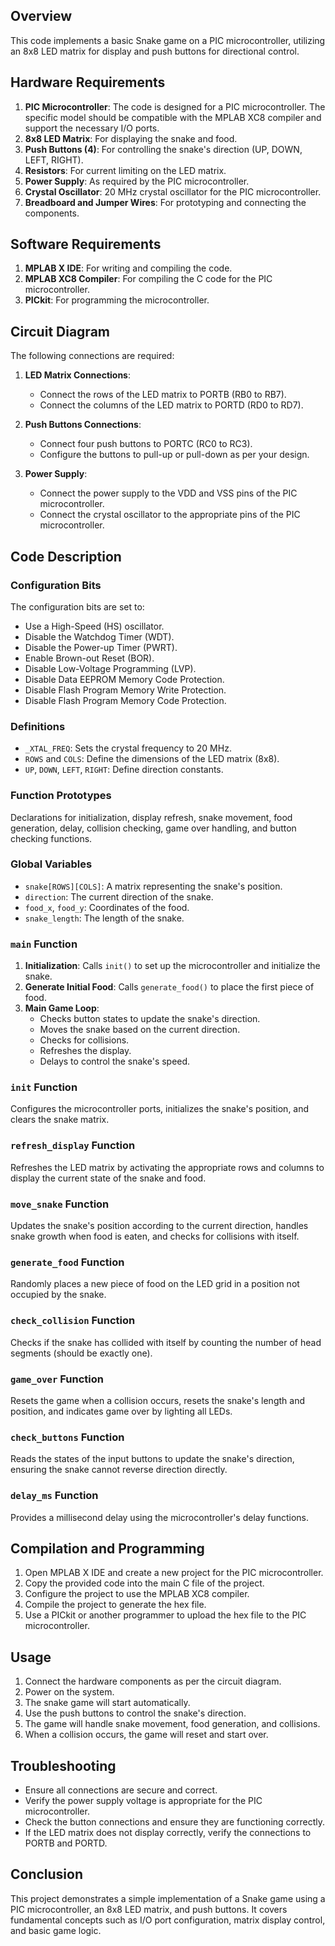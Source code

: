 ## Overview

This code implements a basic Snake game on a PIC microcontroller, utilizing an 8x8 LED matrix for display and push buttons for directional control. 

## Hardware Requirements

1. **PIC Microcontroller**: The code is designed for a PIC microcontroller. The specific model should be compatible with the MPLAB XC8 compiler and support the necessary I/O ports.
2. **8x8 LED Matrix**: For displaying the snake and food.
3. **Push Buttons (4)**: For controlling the snake's direction (UP, DOWN, LEFT, RIGHT).
4. **Resistors**: For current limiting on the LED matrix.
5. **Power Supply**: As required by the PIC microcontroller.
6. **Crystal Oscillator**: 20 MHz crystal oscillator for the PIC microcontroller.
7. **Breadboard and Jumper Wires**: For prototyping and connecting the components.

## Software Requirements

1. **MPLAB X IDE**: For writing and compiling the code.
2. **MPLAB XC8 Compiler**: For compiling the C code for the PIC microcontroller.
3. **PICkit**: For programming the microcontroller.

## Circuit Diagram

The following connections are required:

1. **LED Matrix Connections**:
   - Connect the rows of the LED matrix to PORTB (RB0 to RB7).
   - Connect the columns of the LED matrix to PORTD (RD0 to RD7).

2. **Push Buttons Connections**:
   - Connect four push buttons to PORTC (RC0 to RC3).
   - Configure the buttons to pull-up or pull-down as per your design.

3. **Power Supply**:
   - Connect the power supply to the VDD and VSS pins of the PIC microcontroller.
   - Connect the crystal oscillator to the appropriate pins of the PIC microcontroller.

## Code Description

### Configuration Bits

The configuration bits are set to:
- Use a High-Speed (HS) oscillator.
- Disable the Watchdog Timer (WDT).
- Disable the Power-up Timer (PWRT).
- Enable Brown-out Reset (BOR).
- Disable Low-Voltage Programming (LVP).
- Disable Data EEPROM Memory Code Protection.
- Disable Flash Program Memory Write Protection.
- Disable Flash Program Memory Code Protection.

### Definitions

- `_XTAL_FREQ`: Sets the crystal frequency to 20 MHz.
- `ROWS` and `COLS`: Define the dimensions of the LED matrix (8x8).
- `UP`, `DOWN`, `LEFT`, `RIGHT`: Define direction constants.

### Function Prototypes

Declarations for initialization, display refresh, snake movement, food generation, delay, collision checking, game over handling, and button checking functions.

### Global Variables

- `snake[ROWS][COLS]`: A matrix representing the snake's position.
- `direction`: The current direction of the snake.
- `food_x`, `food_y`: Coordinates of the food.
- `snake_length`: The length of the snake.

### `main` Function

1. **Initialization**: Calls `init()` to set up the microcontroller and initialize the snake.
2. **Generate Initial Food**: Calls `generate_food()` to place the first piece of food.
3. **Main Game Loop**:
   - Checks button states to update the snake's direction.
   - Moves the snake based on the current direction.
   - Checks for collisions.
   - Refreshes the display.
   - Delays to control the snake's speed.

### `init` Function

Configures the microcontroller ports, initializes the snake's position, and clears the snake matrix.

### `refresh_display` Function

Refreshes the LED matrix by activating the appropriate rows and columns to display the current state of the snake and food.

### `move_snake` Function

Updates the snake's position according to the current direction, handles snake growth when food is eaten, and checks for collisions with itself.

### `generate_food` Function

Randomly places a new piece of food on the LED grid in a position not occupied by the snake.

### `check_collision` Function

Checks if the snake has collided with itself by counting the number of head segments (should be exactly one).

### `game_over` Function

Resets the game when a collision occurs, resets the snake's length and position, and indicates game over by lighting all LEDs.

### `check_buttons` Function

Reads the states of the input buttons to update the snake's direction, ensuring the snake cannot reverse direction directly.

### `delay_ms` Function

Provides a millisecond delay using the microcontroller's delay functions.

## Compilation and Programming

1. Open MPLAB X IDE and create a new project for the PIC microcontroller.
2. Copy the provided code into the main C file of the project.
3. Configure the project to use the MPLAB XC8 compiler.
4. Compile the project to generate the hex file.
5. Use a PICkit or another programmer to upload the hex file to the PIC microcontroller.

## Usage

1. Connect the hardware components as per the circuit diagram.
2. Power on the system.
3. The snake game will start automatically.
4. Use the push buttons to control the snake's direction.
5. The game will handle snake movement, food generation, and collisions.
6. When a collision occurs, the game will reset and start over.

## Troubleshooting

- Ensure all connections are secure and correct.
- Verify the power supply voltage is appropriate for the PIC microcontroller.
- Check the button connections and ensure they are functioning correctly.
- If the LED matrix does not display correctly, verify the connections to PORTB and PORTD.

## Conclusion

This project demonstrates a simple implementation of a Snake game using a PIC microcontroller, an 8x8 LED matrix, and push buttons. It covers fundamental concepts such as I/O port configuration, matrix display control, and basic game logic.
